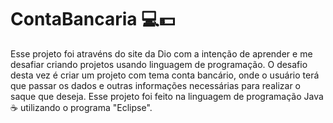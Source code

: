 # ContaBancaria 💻💵
Esse projeto foi atravéns do site da Dio com a intenção de aprender e me desafiar criando projetos usando linguagem de programação. O desafio desta vez é criar um projeto com tema conta bancário, onde o usuário terá que passar os dados e outras informações necessárias para realizar o saque que deseja. Esse projeto foi feito na linguagem de programação Java ☕ utilizando o programa "Eclipse".
